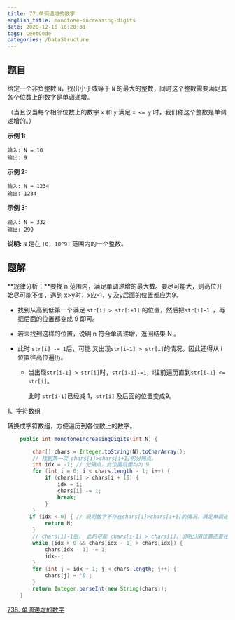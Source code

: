```yaml
---
title: 77.单调递增的数字
english_title: monotone-increasing-digits
date: 2020-12-16 16:20:31
tags: LeetCode
categories: /DataStructure
---
```


## 题目

给定一个非负整数 `N`，找出小于或等于 `N` 的最大的整数，同时这个整数需要满足其各个位数上的数字是单调递增。

（当且仅当每个相邻位数上的数字 `x` 和 `y` 满足 `x <= y` 时，我们称这个整数是单调递增的。）

**示例 1:**

```
输入: N = 10
输出: 9
```

**示例 2:**

```
输入: N = 1234
输出: 1234
```

**示例 3:**

```
输入: N = 332
输出: 299
```

**说明:** `N` 是在 `[0, 10^9]` 范围内的一个整数。

## 题解

**规律分析：**要找 n 范围内，满足单调递增的最大数。要尽可能大，则高位开始尽可能不变，遇到 x>y时，x应-1，y 及y后面的位置都应为9。

* 找到从高到低第一个满足 `str[i] > str[i+1]` 的位置，然后把`str[i]−1 `，再把后面的位置都变成 9 即可。

* 若未找到这样的位置，说明 n 符合单调递增，返回结果 N 。

* 此时 `str[i] -= 1`后，可能 又出现`str[i-1] > str[i]`的情况。因此还得从 i 位置往高位遍历。

  * 当出现`str[i-1] > str[i]`时，`str[i-1]-=1`，i往前遍历直到`str[i-1] <= str[i]`。

    此时 `str[i-1]`已经减 1，`str[i]` 及后面的位置变成9。

1、字符数组

转换成字符数组，方便遍历到各位数上的数字。

```java
    public int monotoneIncreasingDigits(int N) {

        char[] chars = Integer.toString(N).toCharArray();
        // 找到第一次 chars[i]>chars[i+1]的分隔点。
        int idx = -1; // 分隔点，此位置后面均为 9
        for (int i = 0; i < chars.length - 1; i++) {
            if (chars[i] > chars[i + 1]) {
                idx = i;
                chars[i] -= 1;
                break;
            }
        }
       if (idx < 0) { // 说明数字不存在chars[i]>chars[i+1]的情况，满足单调递增
            return N;
        }        
        // chars[i]-1后， 此时可能 chars[i-1] > chars[i]。说明分隔位置还要往前，继续向前
        while (idx > 0 && chars[idx - 1] > chars[idx]) {
            chars[idx - 1] -= 1;
            idx--;
        }
        for (int j = idx + 1; j < chars.length; j++) {
            chars[j] = '9';
        }
        return Integer.parseInt(new String(chars));
    }
```







[738. 单调递增的数字](https://leetcode-cn.com/problems/monotone-increasing-digits/)

